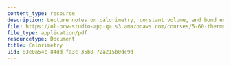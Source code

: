 ```yaml
---
content_type: resource
description: Lecture notes on calorimetry, constant volume, and bond energies.
file: https://ol-ocw-studio-app-qa.s3.amazonaws.com/courses/5-60-thermodynamics-kinetics-spring-2008/83e0a54c84ddfa3c35b872a215b0dc9d_lec_7.pdf
file_type: application/pdf
resourcetype: Document
title: Calorimetry
uid: 83e0a54c-84dd-fa3c-35b8-72a215b0dc9d
---
```

